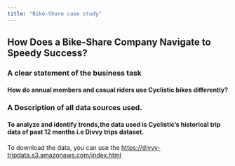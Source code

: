 ```yaml
---
title: "Bike-Share case study"
---
```


## How Does a Bike-Share Company Navigate to Speedy Success?

### A clear statement of the business task

#### How do annual members and casual riders use Cyclistic bikes differently?

### A Description of all data sources used.

#### To analyze and identify trends,the data used is Cyclistic’s historical trip data of past 12 months i.e Divvy trips dataset.
To download the data, you can use the <https://divvy-tripdata.s3.amazonaws.com/index.html>






























































































































































































































































































































































































